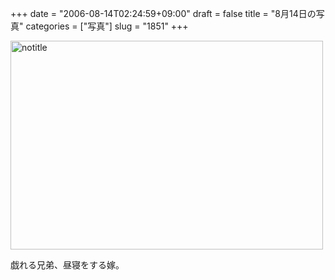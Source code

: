 +++
date = "2006-08-14T02:24:59+09:00"
draft = false
title = "8月14日の写真"
categories = ["写真"]
slug = "1851"
+++

<a href="http://www.flickr.com/photos/h-b-k-r/219130655/" title="Photo Sharing"><img src="http://static.flickr.com/90/219130655_6d21a9d697.jpg" width="500" height="334" alt="notitle" /></a>
<div class="pinfo">戯れる兄弟、昼寝をする嫁。</div>

